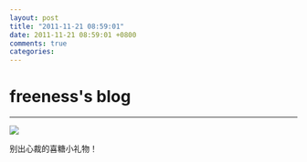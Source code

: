 ```yaml
---
layout: post
title: "2011-11-21 08:59:01"
date: 2011-11-21 08:59:01 +0800
comments: true
categories: 
---
```


# freeness's blog

----------

![](http://okqmqrbgo.bkt.clouddn.com/201111210859011.jpg)

>
别出心裁的喜糖小礼物！